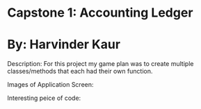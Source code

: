 # Capstone 1: Accounting Ledger 
# By: Harvinder Kaur

Description: 
For this project my game plan was to create multiple classes/methods that each had their own function.


Images of Application Screen: 


Interesting peice of code: 


